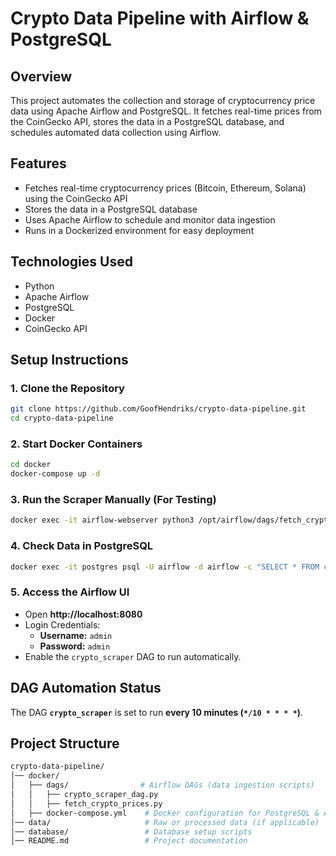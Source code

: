 # Crypto Data Pipeline with Airflow & PostgreSQL

## Overview
This project automates the collection and storage of cryptocurrency price data using Apache Airflow and PostgreSQL. 
It fetches real-time prices from the CoinGecko API, stores the data in a PostgreSQL database, and schedules automated data collection using Airflow.

## Features
- Fetches real-time cryptocurrency prices (Bitcoin, Ethereum, Solana) using the CoinGecko API
- Stores the data in a PostgreSQL database
- Uses Apache Airflow to schedule and monitor data ingestion
- Runs in a Dockerized environment for easy deployment

## Technologies Used
- Python
- Apache Airflow
- PostgreSQL
- Docker
- CoinGecko API

## Setup Instructions

### 1. Clone the Repository

```sh
git clone https://github.com/GoofHendriks/crypto-data-pipeline.git
cd crypto-data-pipeline
```

### 2. Start Docker Containers

```sh
cd docker 
docker-compose up -d
```

### 3. Run the Scraper Manually (For Testing)

```sh
docker exec -it airflow-webserver python3 /opt/airflow/dags/fetch_crypto_prices.py
```

### 4. Check Data in PostgreSQL

```sh
docker exec -it postgres psql -U airflow -d airflow -c "SELECT * FROM crypto_prices LIMIT 10;"
```

### 5. Access the Airflow UI
- Open **http://localhost:8080**
- Login Credentials:
  - **Username:** `admin`
  - **Password:** `admin`
- Enable the `crypto_scraper` DAG to run automatically.

## DAG Automation Status
The DAG **`crypto_scraper`** is set to run **every 10 minutes (`*/10 * * * *`)**.

## Project Structure
```sh
crypto-data-pipeline/
│── docker/
│   ├── dags/                # Airflow DAGs (data ingestion scripts)
│   │   ├── crypto_scraper_dag.py
│   │   ├── fetch_crypto_prices.py
│   ├── docker-compose.yml    # Docker configuration for PostgreSQL & Airflow
│── data/                     # Raw or processed data (if applicable)
│── database/                 # Database setup scripts
│── README.md                 # Project documentation
```
